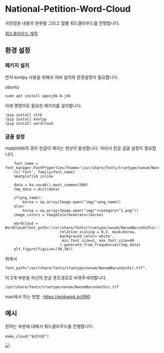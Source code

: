 # National-Petition-Word-Cloud
국민청원 내용의 분류별 그리고 월별 워드클라우드를 진행합니다.

[워드클라우드 제작](https://github.com/newhiwoong/National-Petition/blob/master/Word-Cloud/Word_Cloud.ipynb)

## 환경 설정

### 페키지 설치

먼저 konlpy 사용을 위해서 자바 설치와 환경설정이 필요합니다.

ubuntu
```
sudo apt install openjdk-8-jdk
```

아래 명령어로 필요한 페키지를 설치합니다.
```
!pip install nltk
!pip install konlpy
!pip install wordcloud
```

### 글꼴 설정

matplotlib의 경우 한글이 깨지는 현상이 발생합니다. 따라서 한글 글골 설정이 필요합니다.

```
    font_name = font_manager.FontProperties(fname="/usr/share/fonts/truetype/nanum/NanumBarunGothic.ttf").get_name()
    rc('font', family=font_name)
    %matplotlib inline

    data = ko.vocab().most_common(500)
    tmp_data = dict(data)

    if(png_name):
        korea = np.array(Image.open("img/"+png_name))
    else:
        korea = np.array(Image.open("img/"+category+"1.png"))
    image_colors = ImageColorGenerator(korea)

    wordcloud = WordCloud(font_path="/usr/share/fonts/truetype/nanum/NanumBarunGothic.ttf",
                         relative_scaling = 0.2, mask=korea,
                         background_color='white',
                          min_font_size=1, max_font_size=40
                         ).generate_from_frequencies(tmp_data)
    plt.figure(figsize=(30,30))

```

위에서

```
font_path="/usr/share/fonts/truetype/nanum/NanumBarunGothic.ttf",
```

이 2개 부분을 자신의 한글 폰트경로로 바꿔주셔야합니다.

```
/usr/share/fonts/truetype/nanum/NanumBarunGothic.ttf
```

mac에서 하는 방법 : https://pinkwink.kr/990

## 예시
원하는 부분에 대해서 워드클라우드를 진행합니다.

```
make_cloud("농산어촌")
```

![](https://github.com/newhiwoong/National-Petition/blob/master/Word-Cloud/img/%EB%86%8D%EC%82%B0%EC%96%B4%EC%B4%8C.png)

